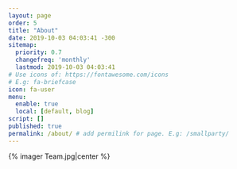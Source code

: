 ```yaml
---
layout: page
order: 5
title: "About"
date: 2019-10-03 04:03:41 -300
sitemap:
  priority: 0.7
  changefreq: 'monthly'
  lastmod: 2019-10-03 04:03:41
# Use icons of: https://fontawesome.com/icons
# E.g: fa-briefcase
icon: fa-user
menu:
  enable: true
  local: [default, blog]
script: []
published: true
permalink: /about/ # add permilink for page. E.g: /smallparty/
---
```

 
<!-- Write from here your page !!! -->
{% imager Team.jpg|center %}
